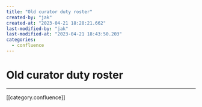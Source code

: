 ```yaml
---
title: "Old curator duty roster"
created-by: "jak"
created-at: "2023-04-21 18:28:21.662"
last-modified-by: "jak"
last-modified-at: "2023-04-21 18:43:50.203"
categories:
  - confluence
---
```


# Old curator duty roster


---

[[category.confluence]]
